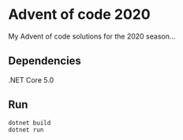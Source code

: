 # Advent of code 2020
My Advent of code solutions for the 2020 season...

## Dependencies
.NET Core 5.0

## Run
```bash
dotnet build
dotnet run
```